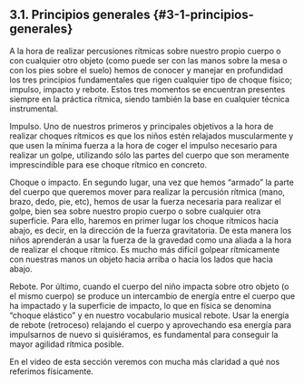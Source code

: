 ## 3.1\. Principios generales {#3-1-principios-generales}

A la hora de realizar percusiones rítmicas sobre nuestro propio cuerpo o con cualquier otro objeto (como puede ser con las manos sobre la mesa o con los pies sobre el suelo) hemos de conocer y manejar en profundidad los tres principios fundamentales que rigen cualquier tipo de choque físico; impulso, impacto y rebote. Estos tres momentos se encuentran presentes siempre en la práctica rítmica, siendo también la base en cualquier técnica instrumental.

Impulso. Uno de nuestros primeros y principales objetivos a la hora de realizar choques rítmicos es que los niños estén relajados muscularmente y que usen la mínima fuerza a la hora de coger el impulso necesario para realizar un golpe, utilizando sólo las partes del cuerpo que son meramente imprescindible para ese choque rítmico en concreto.

Choque o impacto. En segundo lugar, una vez que hemos “armado” la parte del cuerpo que queremos mover para realizar la percusión rítmica (mano, brazo, dedo, pie, etc), hemos de usar la fuerza necesaria para realizar el golpe, bien sea sobre nuestro propio cuerpo o sobre cualquier otra superficie. Para ello, haremos en primer lugar los choque rítmicos hacia abajo, es decir, en la dirección de la fuerza gravitatoria. De esta manera los niños aprenderán a usar la fuerza de la gravedad como una aliada a la hora de realizar el choque rítmico. Es mucho más difícil golpear rítmicamente con nuestras manos un objeto hacia arriba o hacia los lados que hacia abajo.

Rebote. Por último, cuando el cuerpo del niño impacta sobre otro objeto (o el mismo cuerpo) se produce un intercambio de energía entre el cuerpo que ha impactado y la superficie de impacto, lo que en física se denomina “choque elástico” y en nuestro vocabulario musical rebote. Usar la energía de rebote (retroceso) relajando el cuerpo y aprovechando esa energía para impulsarnos de nuevo si quisiéramos, es fundamental para conseguir la mayor agilidad rítmica posible.

En el video de esta sección veremos con mucha más claridad a qué nos referimos físicamente.